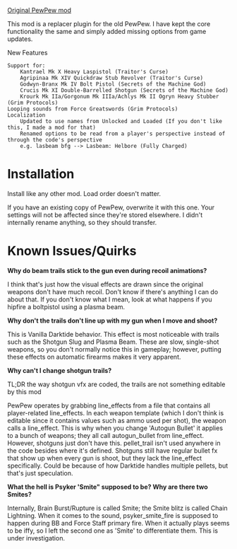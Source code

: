 [Original PewPew mod](https://www.nexusmods.com/warhammer40kdarktide/mods/174)

This mod is a replacer plugin for the old PewPew. I have kept the core functionality the same and simply added missing options from game updates.

New Features

    Support for:
        Kantrael Mk X Heavy Laspistol (Traitor's Curse)
        Agripinaa Mk XIV Quickdraw Stub Revolver (Traitor's Curse)
        Godwyn-Branx Mk IV Bolt Pistol (Secrets of the Machine God)
        Crucis Mk XI Double-Barrelled Shotgun (Secrets of the Machine God)
        Krourk Mk IIa/Gorgonum Mk IIIa/Achlys Mk II Ogryn Heavy Stubber (Grim Protocols)
    Looping sounds from Force Greatswords (Grim Protocols)
    Localization
        Updated to use names from Unlocked and Loaded (If you don't like this, I made a mod for that﻿﻿)
        Renamed options to be read from a player's perspective instead of through the code's perspective
        e.g. lasbeam bfg --> Lasbeam: Helbore (Fully Charged)


# Installation
Install like any other mod. Load order doesn't matter.

If you have an existing copy of PewPew, overwrite it with this one. Your settings will not be affected since they're stored elsewhere. I didn't internally rename anything, so they should transfer.

# Known Issues/Quirks
**Why do beam trails stick to the gun even during recoil animations?**

I think that's just how the visual effects are drawn since the original weapons don't have much recoil. Don't know if there's anything I can do about that. If you don't know what I mean, look at what happens if you hipfire a boltpistol using a plasma beam.

**Why don't the trails don't line up with my gun when I move and shoot?**

This is Vanilla Darktide behavior. This effect is most noticeable with trails such as the Shotgun Slug and Plasma Beam. These are slow, single-shot weapons, so you don't normally notice this in gameplay; however, putting these effects on automatic firearms makes it very apparent.

**Why can't I change shotgun trails?**

TL;DR the way shotgun vfx are coded, the trails are not something editable by this mod

PewPew operates by grabbing line_effects from a file that contains all player-related line_effects. In each weapon template (which I don't think is editable since it contains values such as ammo used per shot), the weapon calls a line_effect. This is why when you change 'Autogun Bullet' it applies to a bunch of weapons; they all call autogun_bullet from line_effect. However, shotguns just don't have this. pellet_trail isn't used anywhere in the code besides where it's defined. Shotguns still have regular bullet fx that show up when every gun is shoot, but they lack the line_effect specifically. Could be because of how Darktide handles multiple pellets, but that's just speculation.

**What the hell is Psyker 'Smite" supposed to be? Why are there two Smites?**

Internally, Brain Burst/Rupture is called Smite; the Smite blitz is called Chain Lightning. When it comes to the sound, psyker_smite_fire is supposed to happen during BB and Force Staff primary fire. When it actually plays seems to be iffy, so I left the second one as 'Smite' to differentiate them. This is under investigation. 
